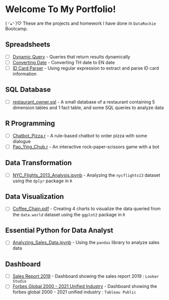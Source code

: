 # Welcome To My Portfolio!
( ◜◒◝ )♡ These are the projects and homework I have done in `DataRockie` Bootcamp.

## Spreadsheets
- [ ] [Dynamic Query](https://github.com/baebeeboo/bootcamp_projects/blob/main/Spreadsheets/Spreadsheets_Dynamic_Query.PNG) - Queries that return results dynamically
- [ ] [Converting Date](https://github.com/baebeeboo/bootcamp_projects/blob/main/Spreadsheets/Spreadsheets_Convert_Date.PNG) - Converting TH date to EN date
- [ ] [ID Card Parser](https://github.com/baebeeboo/bootcamp_projects/blob/main/Spreadsheets/Spreadsheets_ID_Card_Parser.PNG) - Using regular expression to extract and parse ID card information

## SQL Database
- [ ] [restaurant_owner.sql](https://github.com/baebeeboo/bootcamp_projects/blob/main/SQL/restaurant_owner.sql) - A small database of a restaurant containing 5 dimension tables and 1 fact table, and some SQL queries to analyze data

## R Programming
- [ ] [Chatbot_Pizza.r](https://github.com/baebeeboo/bootcamp_projects/blob/main/R/Chatbot_Pizza.r) - A rule-based chatbot to order pizza with some dialogue
- [ ] [Pao_Ying_Chub.r](https://github.com/baebeeboo/bootcamp_projects/blob/main/R/Pao_Ying_Chub.r) - An interactive rock-paper-scissors game with a bot

## Data Transformation
- [ ] [NYC_Flights_2013_Analysis.ipynb](https://github.com/baebeeboo/bootcamp_projects/blob/main/R/NYC_Flights_2013_Analysis.ipynb) - Analyzing the `nycflights13` dataset using the `dplyr` package in `R`

## Data Visualization
- [ ] [Coffee_Chain.pdf](https://github.com/baebeeboo/bootcamp_projects/blob/main/R/Coffee_Chain.pdf) - Creating 4 charts to visualize the data queried from the `data.world` dataset using the `ggplot2` package in `R`

## Essential Python for Data Analyst
- [ ] [Analyzing_Sales_Data.ipynb](https://github.com/baebeeboo/bootcamp_projects/blob/main/Python/Final%20Project%20-%20Analyzing%20Sales%20Data.ipynb) - Using the `pandas` library to analyze sales data

## Dashboard
- [ ] [Sales Report 2019](https://lookerstudio.google.com/reporting/8163a98a-49f9-48b3-b217-40f893488d49) - Dashboard showing the sales report 2019 : `Looker Studio`
- [ ]  [Forbes Global 2000 - 2021 Unified Industry](https://public.tableau.com/app/profile/baebee/viz/ForbesGlobal2000-2021UnifiedIndustry/Dashboard2) - Dashboard showing the forbes global 2000 - 2021 unified industry : `Tableau Public`
